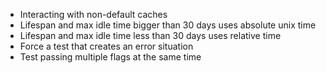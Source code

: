 * Interacting with non-default caches
* Lifespan and max idle time bigger than 30 days uses absolute unix time
* Lifespan and max idle time less than 30 days uses relative time
* Force a test that creates an error situation
* Test passing multiple flags at the same time

